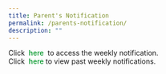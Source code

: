 ```yaml
---
title: Parent's Notification
permalink: /parents-notification/
description: ""
---
```

<tr class="home-tabs-data" style="margin: 0px; outline: 0px; padding: 0px;"><td style="margin: 0px; outline: 0px; padding: 0px;">Click&nbsp;<span>&nbsp;</span><a href="https://drive.google.com/file/d/12I2HpJXgBF594hF6x52Nj3KlU_kyGilA/view?usp=sharing" target="_blank" style="margin: 0px; outline: 0px; padding: 0px; color: rgb(1, 151, 40); text-decoration: none; font-weight: 500;">here<span>&nbsp;</span></a>&nbsp;to access the weekly notification.<br style="margin: 0px; outline: 0px; padding: 0px;">Click&nbsp;<span>&nbsp;</span><a href="https://drive.google.com/drive/folders/1Wr26Swb6J_sVGBmBKT-cjJ614ojCijTO?usp=sharing" target="_blank" style="margin: 0px; outline: 0px; padding: 0px; color: rgb(1, 151, 40); text-decoration: none; font-weight: 500;">here<span>&nbsp;</span></a>to view past weekly notifications.</td></tr></tbody></table>